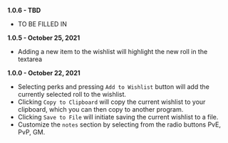 **1.0.6 - TBD**

* TO BE FILLED IN

**1.0.5 - October 25, 2021**

* Adding a new item to the wishlist will highlight the new roll in the textarea

**1.0.0 - October 22, 2021**

* Selecting perks and pressing `Add to Wishlist` button will add the currently selected roll to the wishlist.
* Clicking `Copy to Clipboard` will copy the current wishlist to your clipboard, which you can then copy to another program.
* Clicking `Save to File` will initiate saving the current wishlist to a file.
* Customize the `notes` section by selecting from the radio buttons PvE, PvP, GM.